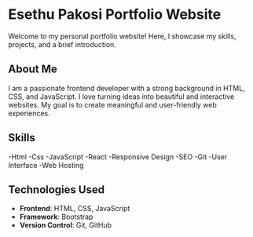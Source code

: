 # Esethu Pakosi Portfolio Website

Welcome to my personal portfolio website! Here, I showcase my skills, projects, and a brief introduction.

## About Me

I am a passionate frontend developer with a strong background in HTML, CSS, and JavaScript. I love turning ideas into beautiful and interactive websites. My goal is to create meaningful and user-friendly web experiences.

## Skills


 -Html
 -Css
 -JavaScript
 -React
 -Responsive Design
 -SEO
 -Git
 -User Interface
 -Web Hosting
 
## Technologies Used

- **Frontend**: HTML, CSS, JavaScript
- **Framework**: Bootstrap
- **Version Control**: Git, GitHub
